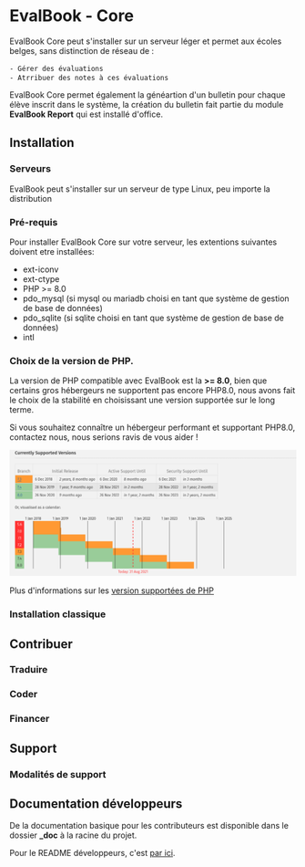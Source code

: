 # EvalBook - Core

EvalBook Core peut s'installer sur un serveur léger et permet aux écoles belges, sans distinction de réseau de :

    - Gérer des évaluations
    - Atrribuer des notes à ces évaluations

EvalBook Core permet également la généartion d'un bulletin pour chaque élève inscrit dans le système, la création du bulletin fait partie 
du module **EvalBook Report** qui est installé d'office.

## Installation


### Serveurs
EvalBook peut s'installer sur un serveur de type Linux, peu importe la distribution


### Pré-requis
Pour installer EvalBook Core sur votre serveur, les extentions suivantes doivent etre installées:
 
 * ext-iconv
 * ext-ctype
 * PHP >= 8.0
 * pdo_mysql  (si mysql ou mariadb choisi en tant que système de gestion de base de données)
 * pdo_sqlite (si sqlite choisi en tant que système de gestion de base de données)
 * intl


### Choix de la version de PHP.
La version de PHP compatible avec EvalBook est la **>= 8.0**, bien que certains gros hébergeurs ne supportent pas encore PHP8.0,
nous avons fait le choix de la stabilité en choisissant une version supportée sur le long terme.

Si vous souhaitez connaître un hébergeur performant et supportant PHP8.0, contactez nous, nous serions ravis de vous aider !


![php current support](_doc/contributors/php-version.png "Php Support")

Plus d'informations sur les [version supportées de PHP](https://www.php.net/supported-versions.php)



### Installation classique

## Contribuer

### Traduire

### Coder

### Financer

## Support

### Modalités de support

## Documentation développeurs

De la documentation basique pour les contributeurs est disponible dans le dossier **_doc** à la racine du projet.

Pour le README développeurs, c'est [par ici](_doc/technique/README_DEV.md).

